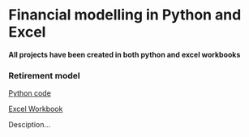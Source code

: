 # Financial modelling in Python and Excel

**All projects have been created in both python and excel workbooks**

### Retirement model

[Python code](https://github.com/369geofreeman/Financial_Models/blob/main/code/Retirement_model_with_iteration/retirement.ipynb)

[Excel Workbook](https://github.com/369geofreeman/Financial_Models/blob/main/Excel/retirement%20with%20iteration.xlsx)

Desciption...
